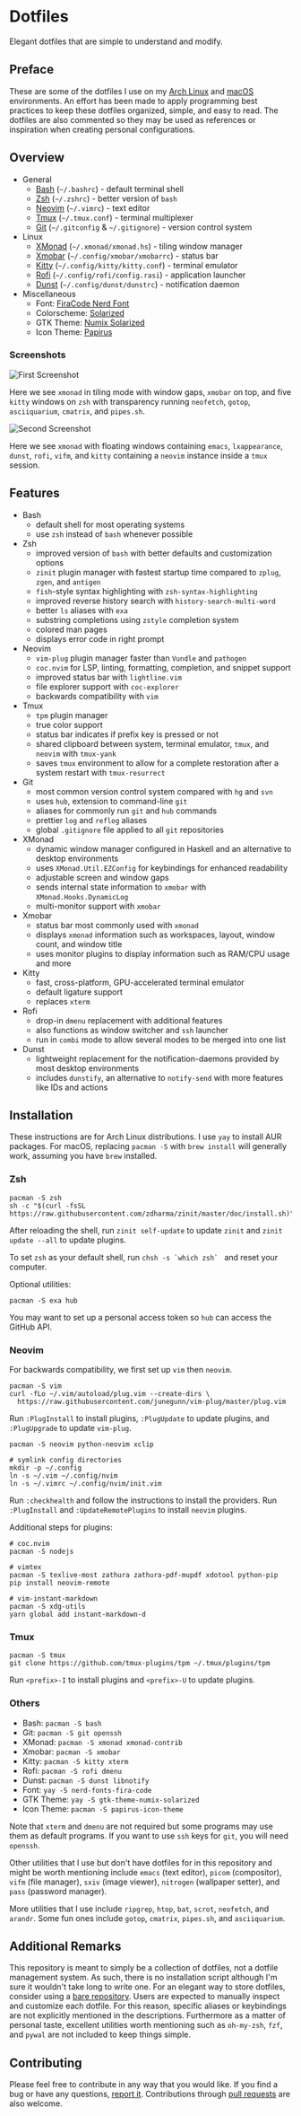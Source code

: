 # Dotfiles

Elegant dotfiles that are simple to understand and modify.

## Preface

These are some of the dotfiles I use on my [Arch Linux][arch] and
[macOS][macos] environments. An effort has been made to apply programming best
practices to keep these dotfiles organized, simple, and easy to read. The
dotfiles are also commented so they may be used as references or inspiration
when creating personal configurations.

## Overview

* General
  * [Bash][bash] (`~/.bashrc`) - default terminal shell
  * [Zsh][zsh] (`~/.zshrc`) - better version of `bash`
  * [Neovim][neovim] (`~/.vimrc`) - text editor
  * [Tmux][tmux] (`~/.tmux.conf`) - terminal multiplexer
  * [Git][git] (`~/.gitconfig` & `~/.gitignore`) - version control system
* Linux
  * [XMonad][xmonad] (`~/.xmonad/xmonad.hs`) - tiling window manager
  * [Xmobar][xmobar] (`~/.config/xmobar/xmobarrc`) - status bar
  * [Kitty][kitty] (`~/.config/kitty/kitty.conf`) - terminal emulator
  * [Rofi][rofi] (`~/.config/rofi/config.rasi`) - application launcher
  * [Dunst][dunst] (`~/.config/dunst/dunstrc`) - notification daemon
* Miscellaneous
  * Font: [FiraCode Nerd Font][firacode]
  * Colorscheme: [Solarized][solarized]
  * GTK Theme: [Numix Solarized][solarized-gtk]
  * Icon Theme: [Papirus][papirus]

### Screenshots

![First Screenshot](img/screenshot1.png)

Here we see `xmonad` in tiling mode with window gaps, `xmobar` on top, and five
`kitty` windows on `zsh` with transparency running `neofetch`, `gotop`,
`asciiquarium`, `cmatrix`, and `pipes.sh`.

![Second Screenshot](img/screenshot2.png)

Here we see `xmonad` with floating windows containing `emacs`, `lxappearance`,
`dunst`, `rofi`, `vifm`, and `kitty` containing a `neovim` instance inside a
`tmux` session.

## Features

* Bash
  * default shell for most operating systems
  * use `zsh` instead of `bash` whenever possible
* Zsh
  * improved version of `bash` with better defaults and customization options
  * `zinit` plugin manager with fastest startup time compared to `zplug`,
    `zgen`, and `antigen`
  * `fish`-style syntax highlighting with `zsh-syntax-highlighting`
  * improved reverse history search with `history-search-multi-word`
  * better `ls` aliases with `exa`
  * substring completions using `zstyle` completion system
  * colored man pages
  * displays error code in right prompt
* Neovim
  * `vim-plug` plugin manager faster than `Vundle` and `pathogen`
  * `coc.nvim` for LSP, linting, formatting, completion, and snippet support
  * improved status bar with `lightline.vim`
  * file explorer support with `coc-explorer`
  * backwards compatibility with `vim`
* Tmux
  * `tpm` plugin manager
  * true color support
  * status bar indicates if prefix key is pressed or not
  * shared clipboard between system, terminal emulator, `tmux`, and `neovim`
    with `tmux-yank`
  * saves `tmux` environment to allow for a complete restoration after a system
    restart with `tmux-resurrect`
* Git
  * most common version control system compared with `hg` and `svn`
  * uses `hub`, extension to command-line `git`
  * aliases for commonly run `git` and `hub` commands
  * prettier `log` and `reflog` aliases
  * global `.gitignore` file applied to all `git` repositories
* XMonad
  * dynamic window manager configured in Haskell and an alternative to desktop
    environments
  * uses `XMonad.Util.EZConfig` for keybindings for enhanced readability
  * adjustable screen and window gaps
  * sends internal state information to `xmobar` with `XMonad.Hooks.DynamicLog`
  * multi-monitor support with `xmobar`
* Xmobar
  * status bar most commonly used with `xmonad`
  * displays `xmonad` information such as workspaces, layout, window count, and
    window title
  * uses monitor plugins to display information such as RAM/CPU usage and more
* Kitty
  * fast, cross-platform, GPU-accelerated terminal emulator
  * default ligature support
  * replaces `xterm`
* Rofi
  * drop-in `dmenu` replacement with additional features
  * also functions as window switcher and `ssh` launcher
  * run in `combi` mode to allow several modes to be merged into one list
* Dunst
  * lightweight replacement for the notification-daemons provided by most
    desktop environments
  * includes `dunstify`, an alternative to `notify-send` with more features
    like IDs and actions

## Installation

These instructions are for Arch Linux distributions. I use `yay` to install AUR
packages. For macOS, replacing `pacman -S` with `brew install` will generally
work, assuming you have `brew` installed.

### Zsh

    pacman -S zsh
    sh -c "$(curl -fsSL https://raw.githubusercontent.com/zdharma/zinit/master/doc/install.sh)"

After reloading the shell, run `zinit self-update` to update `zinit` and `zinit
update --all` to update plugins.

To set `zsh` as your default shell, run ``chsh -s `which zsh` `` and reset your
computer.

Optional utilities:

    pacman -S exa hub

You may want to set up a personal access token so `hub` can access the GitHub
API.

### Neovim

For backwards compatibility, we first set up `vim` then `neovim`.

    pacman -S vim
    curl -fLo ~/.vim/autoload/plug.vim --create-dirs \
      https://raw.githubusercontent.com/junegunn/vim-plug/master/plug.vim

Run `:PlugInstall` to install plugins, `:PlugUpdate` to update plugins, and
`:PlugUpgrade` to update `vim-plug`.

    pacman -S neovim python-neovim xclip

    # symlink config directories
    mkdir -p ~/.config
    ln -s ~/.vim ~/.config/nvim
    ln -s ~/.vimrc ~/.config/nvim/init.vim

Run `:checkhealth` and follow the instructions to install the providers. Run
`:PlugInstall` and `:UpdateRemotePlugins` to install `neovim` plugins.

Additional steps for plugins:

    # coc.nvim
    pacman -S nodejs

    # vimtex
    pacman -S texlive-most zathura zathura-pdf-mupdf xdotool python-pip
    pip install neovim-remote

    # vim-instant-markdown
    pacman -S xdg-utils
    yarn global add instant-markdown-d

### Tmux

    pacman -S tmux
    git clone https://github.com/tmux-plugins/tpm ~/.tmux/plugins/tpm

Run `<prefix>-I` to install plugins and `<prefix>-U` to update plugins.

### Others

* Bash: `pacman -S bash`
* Git: `pacman -S git openssh`
* XMonad: `pacman -S xmonad xmonad-contrib`
* Xmobar: `pacman -S xmobar`
* Kitty: `pacman -S kitty xterm`
* Rofi: `pacman -S rofi dmenu`
* Dunst: `pacman -S dunst libnotify`
* Font: `yay -S nerd-fonts-fira-code`
* GTK Theme: `yay -S gtk-theme-numix-solarized`
* Icon Theme: `pacman -S papirus-icon-theme`

Note that `xterm` and `dmenu` are not required but some programs may use them
as default programs. If you want to use `ssh` keys for `git`, you will need
`openssh`.

Other utilities that I use but don't have dotfiles for in this repository and
might be worth mentioning include `emacs` (text editor), `picom` (compositor),
`vifm` (file manager), `sxiv` (image viewer), `nitrogen` (wallpaper setter),
and `pass` (password manager).

More utilities that I use include `ripgrep`, `htop`, `bat`, `scrot`,
`neofetch`, and `arandr`. Some fun ones include `gotop`, `cmatrix`, `pipes.sh`,
and `asciiquarium`.

## Additional Remarks

This repository is meant to simply be a collection of dotfiles, not a dotfile
management system. As such, there is no installation script although I'm sure
it wouldn't take long to write one. For an elegant way to store dotfiles,
consider using a [bare repository][bare-repo]. Users are expected to manually
inspect and customize each dotfile. For this reason, specific aliases or
keybindings are not explicitly mentioned in the descriptions. Furthermore as a
matter of personal taste, excellent utilities worth mentioning such as
`oh-my-zsh`, `fzf`, and `pywal` are not included to keep things simple.

## Contributing

Please feel free to contribute in any way that you would like. If you find a
bug or have any questions, [report it][issues]. Contributions through [pull
requests][prs] are also welcome.

[arch]: https://www.archlinux.org
[macos]: https://www.wikipedia.com/en/MacOS

[bash]: https://www.gnu.org/software/bash
[zsh]: http://zsh.sourceforge.net
[neovim]: https://neovim.io
[tmux]: https://github.com/tmux/tmux
[git]: https://git-scm.com
[xmonad]: https://xmonad.org
[xmobar]: https://xmobar.org
[kitty]: https://github.com/kovidgoyal/kitty
[rofi]: https://github.com/davatorium/rofi
[dunst]: https://dunst-project.org

[firacode]: https://github.com/ryanoasis/nerd-fonts/tree/master/patched-fonts/FiraCode
[solarized]: https://ethanschoonover.com/solarized
[solarized-gtk]: https://github.com/Ferdi265/numix-solarized-gtk-theme
[papirus]: https://git.io/papirus-icon-theme

[bare-repo]: https://www.atlassian.com/git/tutorials/dotfiles
[issues]: https://github.com/grenmester/dotfiles/issues
[prs]: https://github.com/grenmester/dotfiles/pulls
